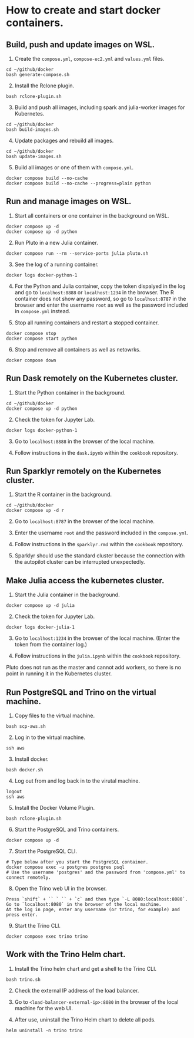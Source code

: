# How to create and start docker containers.

## Build, push and update images on WSL.

1. Create the `compose.yml`, `compose-ec2.yml` and `values.yml` files.

```Shell
cd ~/github/docker
bash generate-compose.sh
```

2. Install the Rclone plugin.

```Shell
bash rclone-plugin.sh
```

3. Build and push all images, including spark and julia-worker images for Kubernetes.

```Shell
cd ~/github/docker
bash build-images.sh
```

4. Update packages and rebuild all images.

```Shell
cd ~/github/docker
bash update-images.sh
```

5. Build all images or one of them with `compose.yml`.

```Shell
docker compose build --no-cache
docker compose build --no-cache --progress=plain python
```

## Run and manage images on WSL.

1. Start all containers or one container in the background on WSL.

```Shell
docker compose up -d
docker compose up -d python
```

2. Run Pluto in a new Julia container.

```Shell
docker compose run --rm --service-ports julia pluto.sh
```

3. See the log of a running container.

```Shell
docker logs docker-python-1
```

4. For the Python and Julia container, copy the token dispalyed in the log and go to `localhost:8888` or `localhost:1234` in the browser. The R container does not show any password, so go to `localhost:8787` in the browser and enter the username `root` as well as the password included in `compose.yml` instead.

5. Stop all running containers and restart a stopped container.

```Shell
docker compose stop
docker compose start python
```

6. Stop and remove all containers as well as netowrks.

```Shell
docker compose down
```

## Run Dask remotely on the Kubernetes cluster.

1. Start the Python container in the background.

```Shell
cd ~/github/docker
docker compose up -d python
```

2. Check the token for Jupyter Lab.

```Shell
docker logs docker-python-1
```

3. Go to `localhost:8888` in the browser of the local machine.

4. Follow instructions in the `dask.ipynb` within the `cookbook` repository.

## Run Sparklyr remotely on the Kubernetes cluster.

1. Start the R container in the background.

```Shell
cd ~/github/docker
docker compose up -d r
```

2. Go to `localhost:8787` in the browser of the local machine.

3. Enter the username `root` and the password included in the `compose.yml`.

4. Follow instructions in the `sparklyr.rmd` within the `cookbook` repository.

5. Sparklyr should use the standard cluster because the connection with the autopilot cluster can be interrupted unexpectedly.

## Make Julia access the kubernetes cluster.

1. Start the Julia container in the background.

```Shell
docker compose up -d julia
```

2. Check the token for Jupyter Lab.

```Shell
docker logs docker-julia-1
```

3. Go to `localhost:1234` in the browser of the local machine. (Enter the token from the container log.)

4. Follow instructions in the `julia.ipynb` within the `cookbook` repository.

Pluto does not run as the master and cannot add workers, so there is no point in running it in the Kubernetes cluster.

## Run PostgreSQL and Trino on the virtual machine.

1. Copy files to the virtual machine.

```Shell
bash scp-aws.sh
```

2. Log in to the virtual machine.

```Shell
ssh aws
```

3. Install docker.

```Shell
bash docker.sh
```

4. Log out from and log back in to the virutal machine.

```Shell
logout
ssh aws
```

5. Install the Docker Volume Plugin.

```Shell
bash rclone-plugin.sh
```

6. Start the PostgreSQL and Trino containers.

```Shell
docker compose up -d
```

7. Start the PostgreSQL CLI.

```Shell
# Type below after you start the PostgreSQL container.
docker compose exec -u postgres postgres psql
# Use the username 'postgres' and the password from 'compose.yml' to connect remotely.
```

8. Open the Trino web UI in the browser.

```
Press `shift` + `` ` `` + `c` and then type `-L 8080:localhost:8080`.
Go to `localhost:8080` in the browser of the local machine.
At the log in page, enter any username (or trino, for example) and press enter.
```

9. Start the Trino CLI.

```Shell
docker compose exec trino trino
```

## Work with the Trino Helm chart.

1. Install the Trino helm chart and get a shell to the Trino CLI.

```Shell
bash trino.sh
```

2. Check the external IP address of the load balancer.

3. Go to `<load-balancer-external-ip>:8080` in the browser of the local machine for the web UI.

4. After use, uninstall the Trino Helm chart to delete all pods.

```Shell
helm uninstall -n trino trino
```
